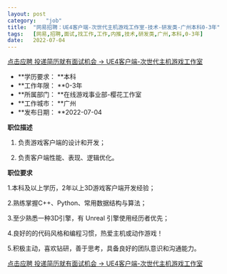 ```yaml
---
layout:	post
category:	"job"
title:	"网易招聘：UE4客户端-次世代主机游戏工作室-技术-研发类-广州本科0-3年"
tags:	[网易,招聘,面试,找工作,工作,内推,技术,研发类,广州,本科,0-3年]
date:	2022-07-04
---
```


[点击应聘 投递简历就有面试机会 ->  UE4客户端-次世代主机游戏工作室](http://mobile.bole.netease.com/bole/boleDetail?id=19087&employeeId=346f03c3cda5f04c&key=all)



- **学历要求： **本科
- **工作年限： **0-3年
- **所属部门： **在线游戏事业部-樱花工作室
- **工作城市： **广州
- **发布日期： **2022-07-04



**职位描述**

1. 负责游戏客户端的设计和开发；

2. 负责客户端性能、表现、逻辑优化。



**职位要求**

1.本科及以上学历，2年以上3D游戏客户端开发经验；

2.熟练掌握C++、Python、常用数据结构与算法；

3.至少熟悉一种3D引擎，有 Unreal 引擎使用经历者优先；

4.良好的的代码风格和编程习惯，热爱主机或动作游戏！

5.积极主动，喜欢钻研，善于思考，具备良好的团队意识和沟通能力。



[点击应聘 投递简历就有面试机会 ->  UE4客户端-次世代主机游戏工作室](http://mobile.bole.netease.com/bole/boleDetail?id=19087&employeeId=346f03c3cda5f04c&key=all)